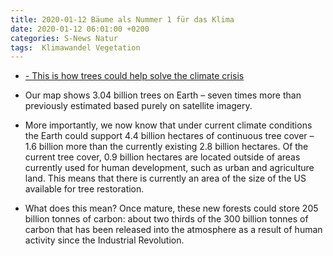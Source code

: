 ```yaml
---
title: 2020-01-12 Bäume als Nummer 1 für das Klima
date: 2020-01-12 06:01:00 +0200
categories: S-News Natur
tags:  Klimawandel Vegetation
---
```



- [ - This is how trees could help solve the climate crisis](https://www.weforum.org/agenda/2019/07/trees-reforestation-climate-change-crisis?fbclid=IwAR23T4diusOI02YxcWeBFe1BevpwJiIVOAuzvKipji0Yx9HPk2gsyIm1ec4)
- Our map shows 3.04 billion trees on Earth – seven times more than previously estimated based purely on satellite imagery.
- More importantly, we now know that under current climate conditions the Earth could support 4.4 billion hectares of continuous tree cover – 1.6 billion more than the currently existing 2.8 billion hectares. Of the current tree cover, 0.9 billion hectares are located outside of areas currently used for human development, such as urban and agriculture land. This means that there is currently an area of the size of the US available for tree restoration.

- What does this mean? Once mature, these new forests could store 205 billion tonnes of carbon: about two thirds of the 300 billion tonnes of carbon that has been released into the atmosphere as a result of human activity since the Industrial Revolution.

